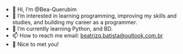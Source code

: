 - 👋 Hi, I’m @Bea-Querubim
- 👀 I’m interested in learning programming, improving my skills and studies, and building my career as a programmer. 
- 🌱 I’m currently learning Python, and BD.
- 📫 How to reach me email: beatrizq.batista@outlook.com.br
- 🤩 Nice to met you!

